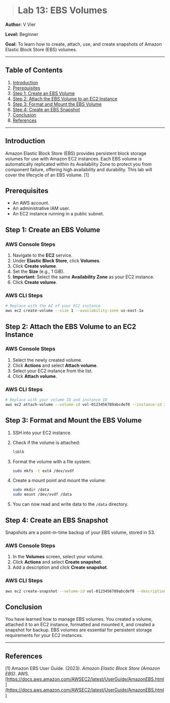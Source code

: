 > # Lab 13: EBS Volumes

**Author:** V Vier

**Level:** Beginner

**Goal:** To learn how to create, attach, use, and create snapshots of Amazon Elastic Block Store (EBS) volumes.

---

## Table of Contents

1.  [Introduction](#introduction)
2.  [Prerequisites](#prerequisites)
3.  [Step 1: Create an EBS Volume](#step-1-create-an-ebs-volume)
4.  [Step 2: Attach the EBS Volume to an EC2 Instance](#step-2-attach-the-ebs-volume-to-an-ec2-instance)
5.  [Step 3: Format and Mount the EBS Volume](#step-3-format-and-mount-the-ebs-volume)
6.  [Step 4: Create an EBS Snapshot](#step-4-create-an-ebs-snapshot)
7.  [Conclusion](#conclusion)
8.  [References](#references)

---

## Introduction

Amazon Elastic Block Store (EBS) provides persistent block storage volumes for use with Amazon EC2 instances. Each EBS volume is automatically replicated within its Availability Zone to protect you from component failure, offering high availability and durability. This lab will cover the lifecycle of an EBS volume. [1]

## Prerequisites

*   An AWS account.
*   An administrative IAM user.
*   An EC2 instance running in a public subnet.

## Step 1: Create an EBS Volume

### AWS Console Steps

1.  Navigate to the **EC2** service.
2.  Under **Elastic Block Store**, click **Volumes**.
3.  Click **Create volume**.
4.  Set the **Size** (e.g., 1 GiB).
5.  **Important:** Select the same **Availability Zone** as your EC2 instance.
6.  Click **Create volume**.

### AWS CLI Steps

```bash
# Replace with the AZ of your EC2 instance
aws ec2 create-volume --size 1 --availability-zone us-east-1a
```

## Step 2: Attach the EBS Volume to an EC2 Instance

### AWS Console Steps

1.  Select the newly created volume.
2.  Click **Actions** and select **Attach volume**.
3.  Select your EC2 instance from the list.
4.  Click **Attach volume**.

### AWS CLI Steps

```bash
# Replace with your volume ID and instance ID
aws ec2 attach-volume --volume-id vol-0123456789abcdef0 --instance-id i-0123456789abcdef0 --device /dev/sdf
```

## Step 3: Format and Mount the EBS Volume

1.  SSH into your EC2 instance.
2.  Check if the volume is attached:

    ```bash
    lsblk
    ```

3.  Format the volume with a file system:

    ```bash
    sudo mkfs -t ext4 /dev/xvdf
    ```

4.  Create a mount point and mount the volume:

    ```bash
    sudo mkdir /data
    sudo mount /dev/xvdf /data
    ```

5.  You can now read and write data to the `/data` directory.

## Step 4: Create an EBS Snapshot

Snapshots are a point-in-time backup of your EBS volume, stored in S3.

### AWS Console Steps

1.  In the **Volumes** screen, select your volume.
2.  Click **Actions** and select **Create snapshot**.
3.  Add a description and click **Create snapshot**.

### AWS CLI Steps

```bash
aws ec2 create-snapshot --volume-id vol-0123456789abcdef0 --description "My first snapshot"
```

## Conclusion

You have learned how to manage EBS volumes. You created a volume, attached it to an EC2 instance, formatted and mounted it, and created a snapshot for backup. EBS volumes are essential for persistent storage requirements for your EC2 instances.

---

## References

[1] Amazon EBS User Guide. (2023). *Amazon Elastic Block Store (Amazon EBS)*. AWS. [https://docs.aws.amazon.com/AWSEC2/latest/UserGuide/AmazonEBS.html](https://docs.aws.amazon.com/AWSEC2/latest/UserGuide/AmazonEBS.html)

